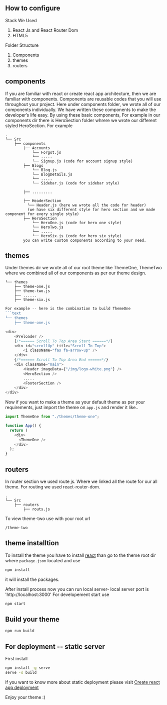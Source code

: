 ## How to configure

Stack We Used
1. React Js and React Router Dom 
2. HTML5

Folder Structure
1) Components
2) themes
3) routers

## components

If you are familiar with react or create react app architecture, then we are familiar with components. Components are reusable codes that you will use throughout your project. Here under components folder, we wrote all of our components individually. We have written these components to make the developer’s life easy. By using these basic components, For example in our components dir there is HeroSection folder whrere we wrote our different styled HeroSection.
For example

```text
.
└── Src
    ├── components
        ├── Accounts
            └── Forgot.js
            └── .....
            └── Signup.js (code for account signup style)
        ├── Blogs
            └── Blog.js
            └── BlogDetails.js
            └── .....
            └── Sidebar.js (code for sidebar style)
            
        ├── .........
        
        ├── HeaderSection
          └── Header.js (here we wrote all the code for header)
          (we have six different style for hero section and we made component for every single style)
        ├── HeroSection
            └── HeroOne.js (code for hero one style)
            └── HeroTwo.js
            └── .....
            └── HeroSix.js (code for hero six style)
        you can write custom components according to your need.
```

## themes
Under themes dir we wrote all of our root theme like ThemeOne, ThemeTwo where we combined all of our components as per our theme design.
```text
└── themes
    ├── theme-one.js
    ├── theme-two.js
    ├── ......
    ├── theme-six.js
```
```js
For example -- here is the combination to build ThemeOne
```text
└── themes
    ├── theme-one.js
```
```js
<div>
    <Preloader />
    {/*====== Scroll To Top Area Start ======*/}
    <div id="scrollUp" title="Scroll To Top">
        <i className="fas fa-arrow-up" />
    </div>
    {/*====== Scroll To Top Area End ======*/}
    <div className="main">
        <Header imageData={"/img/logo-white.png"} />
        <HeroSection />
        .....
        <FooterSection />
    </div>
</div>
```
Now if you want to make a theme as your default theme as per your requirements, just import the theme on `app.js` and render it like..
```js
import ThemeOne from "./themes/theme-one";

function App() {
  return (
    <div>
      <ThemeOne />
    </div>
  );
}
```

## routers
In router section we used route js. Where we linked all the route for our all theme. For routing we used react-router-dom.

```text
.
└── Src
    ├── routers
        ├── routs.js
```
To view theme-two use with your root url
```text
/theme-two 
```

## theme installtion
To install the theme you have to install [react](https://create-react-app.dev/) than go to the theme root dir where `package.json` located and use
```bash
npm install
```
it will install the packages.

After install process now you can run local server- local server port is 'http://localhost:3000' For developement start use
```bash
npm start
```
## Build your theme
```bash
npm run build
```

## For deployment -- static server
First install
```bash
npm install -g serve
serve -s build
```
If you want to know more about static deployment please visit [Create react app deployment](https://create-react-app.dev/docs/deployment)

Enjoy your theme :)
